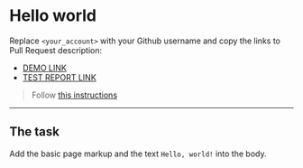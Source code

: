 # Hello world

Replace `<your_account>` with your Github username and copy the links to Pull Request description:

- [DEMO LINK](https://AndriySimyachenko.github.io/layout_hello-world/)
- [TEST REPORT LINK](https://AndriySimyachenko.github.io/layout_hello-world/report/html_report/)

> Follow [this instructions](https://mate-academy.github.io/layout_task-guideline/#how-to-solve-the-layout-tasks-on-github)

---

## The task

Add the basic page markup and the text `Hello, world!` into the body.
